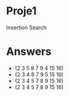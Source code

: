 # Proje1
Insertion Search
# Answers
* (2 3 5 8 7 9 4 15 16)
* (2 3 4 8 7 9 5 15 16)
* (2 3 4 5 7 8 9 15 16)
* (2 3 4 5 7 8 9 15 16)
